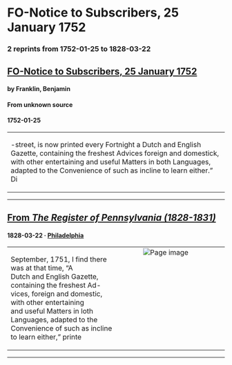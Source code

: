
# FO-Notice to Subscribers, 25 January 1752

### 2 reprints from 1752-01-25 to 1828-03-22

## [FO-Notice to Subscribers, 25 January 1752](https://founders.archives.gov/documents/Franklin/01-04-02-0086)

#### by Franklin, Benjamin

#### From unknown source

#### 1752-01-25

<table style="width: 100%;"><tr><td style="width: 50%">

-street, is now printed every Fortnight a Dutch and English Gazette, containing the freshest Advices foreign and domestick, with other entertaining and useful Matters in both Languages, adapted to the Convenience of such as incline to learn either.” Di
</td></tr></table>

---

## [From _The Register of Pennsylvania (1828-1831)_](https://archive.org/details/sim_hazards-register-of-pennsylvania_1828-03-22_1_12/page/n0/mode/1up?view=theater)

#### 1828-03-22 &middot; [Philadelphia](http://dbpedia.org/resource/Philadelphia)

<table style="width: 100%;"><tr><td style="width: 50%">

  
September, 1751, I find there was at that time, “A  
Dutch and English Gazette, containing the freshest Ad-  
vices, foreign and domestic, with other entertaining  
and useful Matters in loth Languages, adapted to the  
Convenience of such as incline to learn either,” printe
</td><td style="width: 50%; max-height: 75%; margin: auto; display: block;">
<img alt="Page image" src="https://iiif.archive.org/iiif/sim_hazards-register-of-pennsylvania_1828-03-22_1_12&#0036;0/pct:10.242291,49.679245,34.416300,5.169811/600,/0/default.jpg"/>
</td>
</tr></table>

---


